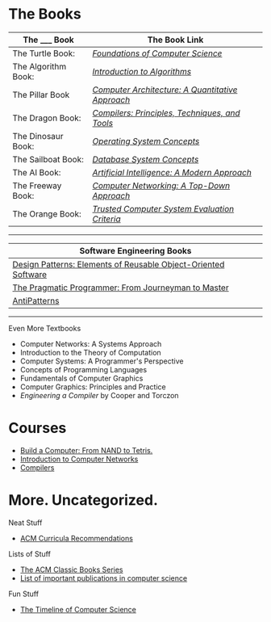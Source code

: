 # The Books 

| The ___ Book | The Book Link |
| ------------ | ------------- |
The Turtle Book: | [*Foundations of Computer Science*](http://infolab.stanford.edu/~ullman/focs.html) |
The Algorithm Book: | [*Introduction to Algorithms*](https://en.wikipedia.org/wiki/Introduction_to_Algorithms)
The Pillar Book | [*Computer Architecture: A Quantitative Approach*](https://www.google.com/search?q=Computer+Architecture%3A+A+Quantitative+Approach)
The Dragon Book: | [*Compilers: Principles, Techniques, and Tools*](https://en.wikipedia.org/wiki/Principles_of_Compiler_Design)
The Dinosaur Book: | [*Operating System Concepts*](http://os-book.com/)
The Sailboat Book: | [*Database System Concepts*](http://db-book.com/)
The AI Book: | [*Artificial Intelligence: A Modern Approach*](http://aima.cs.berkeley.edu/)
The Freeway Book: | [*Computer Networking: A Top-Down Approach*](https://www.google.com/search?q=Computer+Networking%3A+A+Top-Down+Approach)
The Orange Book: | [*Trusted Computer System Evaluation Criteria*](https://en.wikipedia.org/wiki/Trusted_Computer_System_Evaluation_Criteria)

--- 

| Software Engineering Books |
| -------------------------- |
[Design Patterns: Elements of Reusable Object-Oriented Software](https://en.wikipedia.org/wiki/Design_Patterns) |
[The Pragmatic Programmer: From Journeyman to Master](https://en.wikipedia.org/wiki/The_Pragmatic_Programmer) |
[AntiPatterns](https://en.wikipedia.org/wiki/AntiPatterns) |


---

Even More Textbooks

- Computer Networks: A Systems Approach
- Introduction to the Theory of Computation
- Computer Systems: A Programmer's Perspective
- Concepts of Programming Languages
- Fundamentals of Computer Graphics
- Computer Graphics: Principles and Practice
- *Engineering a Compiler* by Cooper and Torczon



# Courses

- [Build a Computer: From NAND to Tetris.](https://www.coursera.org/learn/build-a-computer/)
- [Introduction to Computer Networks](https://lagunita.stanford.edu/courses/Engineering/Networking-SP/SelfPaced/info)
- [Compilers](https://lagunita.stanford.edu/courses/Engineering/Compilers/Fall2014/info)


# More. Uncategorized.

Neat Stuff
- [ACM Curricula Recommendations](https://www.acm.org/education/curricula-recommendations)
 
Lists of Stuff 
- [The ACM Classic Books Series](https://dl.acm.org/classics.cfm)
- [List of important publications in computer science](https://en.wikipedia.org/wiki/List_of_important_publications_in_computer_science)

Fun Stuff 
- [The Timeline of Computer Science](http://www.computerhistory.org/timeline/)
